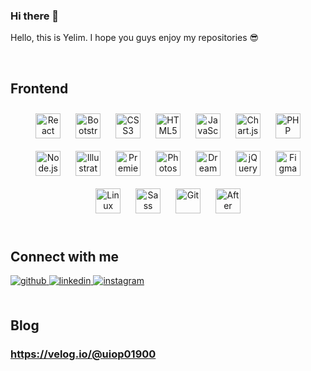 ### Hi there 👋
Hello, this is Yelim. I hope you guys enjoy my repositories 😎  
 
<br/>  


## Frontend  
<div align="center">  
<img style="margin: 10px" src="https://profilinator.rishav.dev/skills-assets/react-original-wordmark.svg" alt="React" height="40" />  
<img style="margin: 10px" src="https://profilinator.rishav.dev/skills-assets/bootstrap-plain.svg" alt="Bootstrap" height="40" />  
<img style="margin: 10px" src="https://profilinator.rishav.dev/skills-assets/css3-original-wordmark.svg" alt="CSS3" height="40" />  
<img style="margin: 10px" src="https://profilinator.rishav.dev/skills-assets/html5-original-wordmark.svg" alt="HTML5" height="40" />  
<img style="margin: 10px" src="https://profilinator.rishav.dev/skills-assets/javascript-original.svg" alt="JavaScript" height="40" />  
<img style="margin: 10px" src="https://profilinator.rishav.dev/skills-assets/logo-title.svg" alt="Chart.js" height="40" />  
<img style="margin: 10px" src="https://profilinator.rishav.dev/skills-assets/php-original.svg" alt="PHP" height="40" />  
<img style="margin: 10px" src="https://profilinator.rishav.dev/skills-assets/nodejs-original-wordmark.svg" alt="Node.js" height="40" />  
<img style="margin: 10px" src="https://profilinator.rishav.dev/skills-assets/adobe_illustrator-icon.svg" alt="Illustrator" height="40" />  
<img style="margin: 10px" src="https://profilinator.rishav.dev/skills-assets/adobepremierepro.png" alt="Premiere Pro" height="40" />  
<img style="margin: 10px" src="https://profilinator.rishav.dev/skills-assets/photoshop-plain.svg" alt="Photoshop" height="40" />  
<img style="margin: 10px" src="https://profilinator.rishav.dev/skills-assets/adobedreamweaver.png" alt="Dreamweaver " height="40" />  
<img style="margin: 10px" src="https://profilinator.rishav.dev/skills-assets/jquery.png" alt="jQuery" height="40" />  
<img style="margin: 10px" src="https://profilinator.rishav.dev/skills-assets/figma-icon.svg" alt="Figma" height="40" />  
<img style="margin: 10px" src="https://profilinator.rishav.dev/skills-assets/linux-original.svg" alt="Linux" height="40" />  
<img style="margin: 10px" src="https://profilinator.rishav.dev/skills-assets/sass-original.svg" alt="Sass" height="40" />  
<img style="margin: 10px" src="https://profilinator.rishav.dev/skills-assets/git-scm-icon.svg" alt="Git" height="40" />  
<img style="margin: 10px" src="https://profilinator.rishav.dev/skills-assets/aftereffects.png" alt="After Effects" height="40" />  
</div>


<br/>  

## Connect with me  
<div align="left">
<a href="https://github.com/https://github.com/AwesomeYelim" target="_blank">
<img src=https://img.shields.io/badge/github-%2324292e.svg?&style=for-the-badge&logo=github&logoColor=white alt=github style="margin-bottom: 5px;" />
</a>
<a href="https://linkedin.com/in/https://www.linkedin.com/in/awesomeyelim/" target="_blank">
<img src=https://img.shields.io/badge/linkedin-%231E77B5.svg?&style=for-the-badge&logo=linkedin&logoColor=white alt=linkedin style="margin-bottom: 5px;" />
</a>
<a href="https://instagram.com/https://www.instagram.com/l.5.3.f/?hl=ko" target="_blank">
<img src=https://img.shields.io/badge/instagram-%23000000.svg?&style=for-the-badge&logo=instagram&logoColor=white alt=instagram style="margin-bottom: 5px;" />
</a>  
</div>  
  
<br/>  

## Blog   
### https://velog.io/@uiop01900  
<br/>  

<!-- ## Github Stats  
<div align="left"><img src="https://github-readme-stats.vercel.app/api?username=Awesomeyelim&show_icons=true&count_private=true&hide_border=true" align="center" /></div>  
 -->




